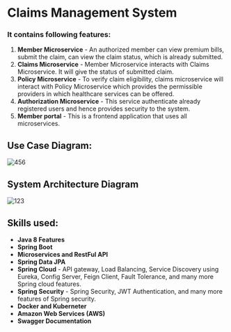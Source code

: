 # Claims Management System

### It contains following features:
1.  **Member Microservice** - An authorized member can view premium bills, submit the claim, can view the claim status, which is already submitted. 
2.  **Claims Microservice** - Member Microservice interacts with Claims Microservice. It will give the status of submitted claim.
3.  **Policy Microservice** - To verify claim eligibility, claims microservice will interact with Policy Microservice which provides the permissible providers in which healthcare services can be offered.
4.  **Authorization Microservice** - This service authenticate already registered users and hence provides security to the system.
5.  **Member portal** - This is a frontend application that uses all microservices. 


## Use Case Diagram:
![456](https://user-images.githubusercontent.com/62255672/148811747-50af54f1-8209-488c-99ec-14753b7ab7ef.PNG)

## System Architecture Diagram
![123](https://user-images.githubusercontent.com/62255672/148811743-34333e8d-4237-4951-bdfe-c21587950b09.PNG)


## Skills used:
- **Java 8 Features**
- **Spring Boot**
- **Microservices and RestFul API**
- **Spring Data JPA**
- **Spring Cloud** - API gateway, Load Balancing, Service Discovery using Eureka, Config Server, Feign Client, Fault Tolerance, and many more Spring cloud features.
- **Spring Security** - Spring Security, JWT Authentication, and many more features of Spring security.
- **Docker and Kuberneter**
- **Amazon Web Services (AWS)**
- **Swagger Documentation**
